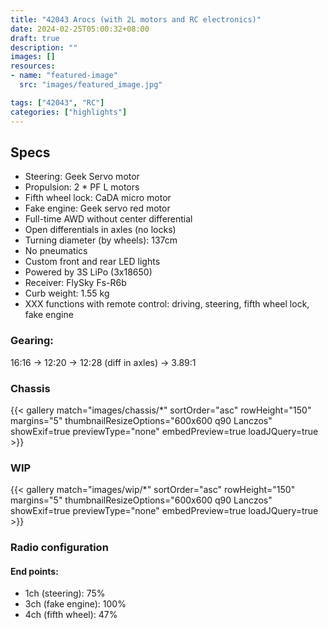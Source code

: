 ```yaml
---
title: "42043 Arocs (with 2L motors and RC electronics)"
date: 2024-02-25T05:00:32+08:00
draft: true
description: ""
images: []
resources:
- name: "featured-image"
  src: "images/featured_image.jpg"

tags: ["42043", "RC"]
categories: ["highlights"]
---
```




<!--more-->

## Specs 
* Steering: Geek Servo motor
* Propulsion: 2 * PF L motors
* Fifth wheel lock: CaDA micro motor
* Fake engine: Geek servo red motor
* Full-time AWD without center differential
* Open differentials in axles (no locks)
* Turning diameter (by wheels): 137cm
* No pneumatics
* Custom front and rear LED lights
* Powered by 3S LiPo (3x18650)
* Receiver: FlySky Fs-R6b
* Curb weight: 1.55 kg
* XXX functions with remote control: driving, steering, fifth wheel lock, fake engine

### Gearing: 

16:16 -> 12:20 -> 12:28 (diff in axles) -> 3.89:1


### Chassis

{{< gallery match="images/chassis/*" sortOrder="asc" rowHeight="150" margins="5" thumbnailResizeOptions="600x600 q90 Lanczos" showExif=true previewType="none" embedPreview=true loadJQuery=true >}}

### WIP

{{< gallery match="images/wip/*" sortOrder="asc" rowHeight="150" margins="5" thumbnailResizeOptions="600x600 q90 Lanczos" showExif=true previewType="none" embedPreview=true loadJQuery=true >}}

### Radio configuration

#### End points:

* 1ch (steering): 75%
* 3ch (fake engine): 100%
* 4ch (fifth wheel): 47%